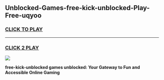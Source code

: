 
## Unblocked-Games-free-kick-unblocked-Play-Free-uqyoo
<h3>
<a href="https://premium76.site?title=free-kick-unblocked&ref=20M">CLICK TO PLAY</a></h3>
<hr>

<h3>
<a href="https://premium76.site?title=free-kick-unblocked&ref=20M">CLICK 2 PLAY</a>
  
</h3>

<a href="https://premium76.site?title=free-kick-unblocked&ref=19M"><img src="https://clearcache.store/games.png"></a>


**free-kick-unblocked games unblocked: Your Gateway to Fun and Accessible Online Gaming**
